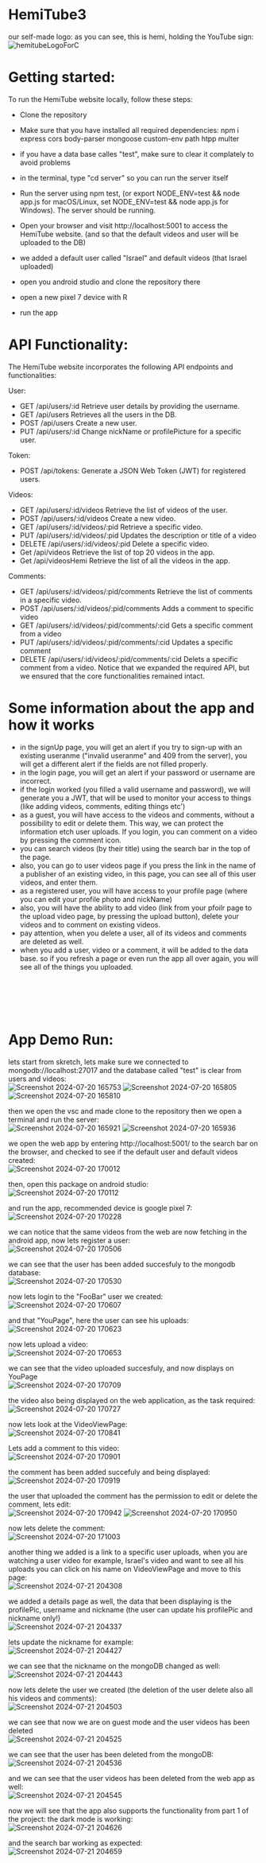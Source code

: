 # HemiTube3

our self-made logo: as you can see, this is hemi, holding the YouTube sign:
<br />
![hemitubeLogoForC](https://github.com/user-attachments/assets/20852023-6978-4b86-b501-0693707056ff)

# Getting started:
To run the HemiTube website locally, follow these steps:

- Clone the repository

- Make sure that you have installed all required dependencies: npm i express cors body-parser mongoose custom-env path htpp multer

- if you have a data base calles "test", make sure to clear it complately to avoid problems

- in the terminal, type "cd server" so you can run the server itself

- Run the server using npm test, (or export NODE_ENV=test && node app.js for macOS/Linux, set NODE_ENV=test && node app.js for Windows). The server should be running.

- Open your browser and visit http://localhost:5001 to access the HemiTube website. (and so that the default videos and user will be uploaded to the DB)

- we added a default user called "Israel" and default videos (that Israel uploaded)
  
- open you android studio and clone the repository there
  
- open a new pixel 7 device with R
  
- run the app

# API Functionality:
The HemiTube website incorporates the following API endpoints and functionalities:

User:

- GET /api/users/:id Retrieve user details by providing the username.
- GET /api/users Retrieves all the users in the DB.
- POST /api/users Create a new user.
- PUT /api/users/:id Change nickName or profilePicture for a specific user.

Token:

- POST /api/tokens: Generate a JSON Web Token (JWT) for registered users.

Videos:

- GET /api/users/:id/videos Retrieve the list of videos of the user.
- POST /api/users/:id/videos Create a new video.
- GET /api/users/:id/videos/:pid Retrieve a specific video.
- PUT /api/users/:id/videos/:pid Updates the description or title of a video
- DELETE /api/users/:id/videos/:pid Delete a specific video.
- Get /api/videos Retrieve the list of top 20 videos in the app.
- Get /api/videosHemi Retrieve the list of all the videos in the app.

Comments:

- GET /api/users/:id/videos/:pid/comments Retrieve the list of comments in a specific video.
- POST /api/users/:id/videos/:pid/comments Adds a comment to specific video
- GET /api/users/:id/videos/:pid/comments/:cid Gets a specific comment from a video
- PUT /api/users/:id/videos/:pid/comments/:cid Updates a specific comment
- DELETE /api/users/:id/videos/:pid/comments/:cid Delets a specific comment from a video.
Notice that we expanded the required API, but we ensured that the core functionalities remained intact.

# Some information about the app and how it works

- in the signUp page, you will get an alert if you try to sign-up with an existing useranme ("invalid useranme" and 409 from the server), you will get a different alert if the fields are not filled properly.
- in the login page, you will get an alert if your password or username are incorrect.
- if the login worked (you filled a valid username and password), we will generate you a JWT, that will be used to monitor your access to things (like adding videos, comments, editing things etc')
- as a guest, you will have access to the videos and comments, without a possibility to edit or delete them. This way, we can protect the information etch user uploads. If you login, you can comment on a video by pressing the comment icon.
- you can search videos (by their title) using the search bar in the top of the page.
- also, you can go to user videos page if you press the link in the name of a publisher of an existing video, in this page, you can see all of this user videos, and enter them.
- as a registered user, you will have access to your profile page (where you can edit your profile photo and nickName)
- also, you will have the ability to add video (link from your pfoilr page to the upload video page, by pressing the upload button), delete your videos and to comment on existing videos.
- pay attention, when you delete a user, all of its videos and comments are deleted as well.
- when you add a user, video or a comment, it will be added to the data base. so if you refresh a page or even run the app all over again, you will see all of the things you uploaded.

<br />
<br />
<br />
<br />

# App Demo Run:

lets start from skretch, lets make sure we connected to mongodb://localhost:27017 and the database called "test" is clear from users and videos:
<br />
![Screenshot 2024-07-20 165753](https://github.com/user-attachments/assets/ea07795c-f28e-4983-bcb4-25f9e997b340)
![Screenshot 2024-07-20 165805](https://github.com/user-attachments/assets/3bdd4073-f61f-45ce-912d-98bbda34daed)
![Screenshot 2024-07-20 165810](https://github.com/user-attachments/assets/9be2a9cf-a0bf-4fd8-a0a2-708cb3815756)

then we open the vsc and made clone to the repository then we open a terminal and run the server:
<br />
![Screenshot 2024-07-20 165921](https://github.com/user-attachments/assets/3ad32c75-08c8-441d-91a0-31ed85d0c71b)
![Screenshot 2024-07-20 165936](https://github.com/user-attachments/assets/a98a0faf-b776-4abd-a6cc-c41a6938f363)


we open the web app by entering http://localhost:5001/ to the search bar on the browser, and checked to see if the default user and default videos created:
<br />
![Screenshot 2024-07-20 170012](https://github.com/user-attachments/assets/fcffdaf3-f0ef-4398-80c6-4aa28a76c664)

then, open this package on android studio:
<br />
![Screenshot 2024-07-20 170112](https://github.com/user-attachments/assets/7eaad993-7999-42d5-8534-f82da4ab697c)

and run the app, recommended device is google pixel 7:
<br />
![Screenshot 2024-07-20 170228](https://github.com/user-attachments/assets/5c9c2f25-a44a-4d1f-a16e-9cbb4fd41b8a)

we can notice that the same videos from the web are now fetching in the android app, now lets register a user:
<br />
![Screenshot 2024-07-20 170506](https://github.com/user-attachments/assets/4ca4d9f3-6ff1-4b5e-b08f-c8b943ef8577)

we can see that the user has been added succesfuly to the mongodb database:
<br />
![Screenshot 2024-07-20 170530](https://github.com/user-attachments/assets/d7811ebb-0ed7-402b-bd60-7fda911741c8)

now lets login to the "FooBar" user we created:
<br />
![Screenshot 2024-07-20 170607](https://github.com/user-attachments/assets/e010aa5b-b029-4e2e-9be7-38f52b84626e)

and that "YouPage", here the user can see his uploads:
<br />
![Screenshot 2024-07-20 170623](https://github.com/user-attachments/assets/7d5ec3f7-dbbc-4258-bed5-02a0ac4b7ba5)

now lets upload a video:
<br />
![Screenshot 2024-07-20 170653](https://github.com/user-attachments/assets/56785941-b406-495a-a623-4c04c5510aa6)

we can see that the video uploaded succesfuly, and now displays on YouPage
<br />
![Screenshot 2024-07-20 170709](https://github.com/user-attachments/assets/514cda93-eeb2-436d-9055-89bf95377c06)

the video also being displayed on the web application, as the task required:
<br />
![Screenshot 2024-07-20 170727](https://github.com/user-attachments/assets/9b0c873c-1b19-4c8f-8e5a-4e221b7f60d4)

now lets look at the VideoViewPage:
<br />
![Screenshot 2024-07-20 170841](https://github.com/user-attachments/assets/768e61e5-a973-499b-8129-f416f777b3c0)

Lets add a comment to this video:
<br />
![Screenshot 2024-07-20 170901](https://github.com/user-attachments/assets/b51be848-5ce6-4691-9f50-cde91c19fde9)

the comment has been added succefuly and being displayed:
<br />
![Screenshot 2024-07-20 170919](https://github.com/user-attachments/assets/9f392172-32bd-4cb2-a635-f6c48e39e913)

the user that uploaded the comment has the permission to edit or delete the comment, lets edit:
<br />
![Screenshot 2024-07-20 170942](https://github.com/user-attachments/assets/b6567c76-8c5f-4d9f-b35b-5f855051c255)
![Screenshot 2024-07-20 170950](https://github.com/user-attachments/assets/85f8adb5-46b2-4b7d-a53d-ac9fd93cce2e)

now lets delete the comment:
<br />
![Screenshot 2024-07-20 171003](https://github.com/user-attachments/assets/caee1c67-9e33-4437-b0ac-89538edcf00d)

another thing we added is a link to a specific user uploads, when you are watching a user video for example, Israel's video and want to see all his uploads you can click on his name on VideoViewPage and move to this page:
<br />
![Screenshot 2024-07-21 204308](https://github.com/user-attachments/assets/b7894fb4-27cf-40e9-b80e-8e6dacfda170)

we added a details page as well, the data that been displaying is the profilePic, username and nickname (the user can update his profilePic and nickname only!)
<br />
![Screenshot 2024-07-21 204337](https://github.com/user-attachments/assets/d49465c9-d9ec-4141-b53b-c6435d9d5144)

lets update the nickname for example:
<br />
![Screenshot 2024-07-21 204427](https://github.com/user-attachments/assets/8ca89c2f-95bb-44d1-893f-eef11a3a5404)

we can see that the nickname on the mongoDB changed as well:
<br />
![Screenshot 2024-07-21 204443](https://github.com/user-attachments/assets/05ccdfea-c89b-4599-99cc-771e723e6d05)

now lets delete the user we created (the deletion of the user delete also all his videos and comments):
<br />
![Screenshot 2024-07-21 204503](https://github.com/user-attachments/assets/852ef38e-fdb5-48da-b3a5-f3161128a2d3)

we can see that now we are on guest mode and the user videos has been deleted
<br />
![Screenshot 2024-07-21 204525](https://github.com/user-attachments/assets/6126d358-841c-4762-8ae2-a0178382a39d)

we can see that the user has been deleted from the mongoDB:
<br />
![Screenshot 2024-07-21 204536](https://github.com/user-attachments/assets/c9415385-ec1f-415c-acfc-bfabeba0f6a9)

and we can see that the user videos has been deleted from the web app as well:
<br />
![Screenshot 2024-07-21 204545](https://github.com/user-attachments/assets/daadd609-858f-48ef-94ab-c408bf06a411)

now we will see that the app also supports the functionality from part 1 of the project:
the dark mode is working:
<br />
![Screenshot 2024-07-21 204626](https://github.com/user-attachments/assets/09e52c7f-2991-47d2-bff9-8acd9b5da84a)

and the search bar working as expected:
<br />
![Screenshot 2024-07-21 204659](https://github.com/user-attachments/assets/c10fa415-e406-416a-9592-5f3f42222ee9)


